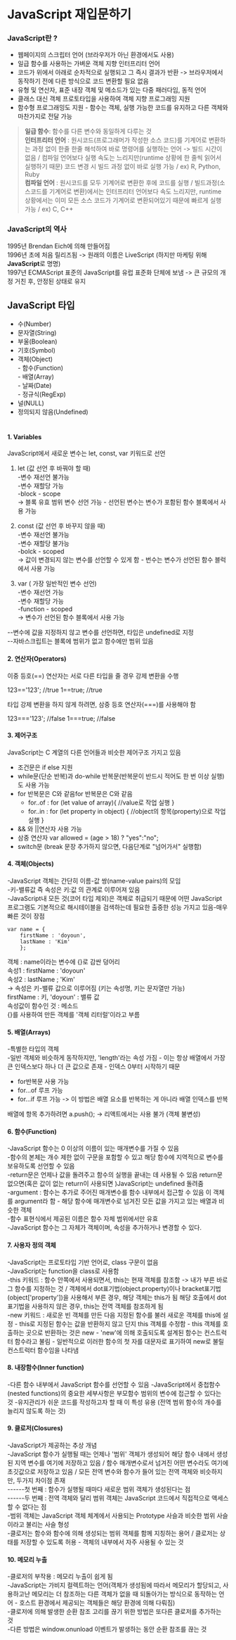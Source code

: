 # JavaScript 재입문하기

### JavaScript란 ?
 - 웹페이지의 스크립터 언어 (브라우저가 아닌 환경에서도 사용)
 - 일급 함수를 사용하는 가벼운 객체 지향 인터프리터 언어
 - 코드가 위에서 아래로 순차적으로 실행되고 그 즉시 결과가 반환 -> 브라우저에서 동작하기 전에 다른 방식으로 코드 변환할 필요 없음
 - 유형 및 연산자, 표준 내장 객체 및 메소드가 있는 다중 패러다임, 동적 언어
 - 클래스 대신 객체 프로토타입을 사용하여 객체 지향 프로그래밍 지원
 -  함수형 프로그래밍도 지원 - 함수는 객체, 실행 가능한 코드를 유지하고 다른 객체와 마찬가지로 전달 가능

>**일급 함수**: 함수를 다른 변수와 동일하게 다루는 것   
>**인터프리터 언어** : 원시코드(프로그래머가 작성한 소스 코드)를 기계어로 변환하는 과정 없이 한줄 한줄 해석하여 바로 명령어를 실행하는 언어 -> 빌드 시간이 없음 / 컴파일 언어보다 실행 속도는 느리지만(runtime 상황에 한 줄씩 읽어서 실행하기 때문) 코드 변경 시 빌드 과정 없이 바로 실행 가능 / ex) R, Python, Ruby  
>**컴파일 언어** : 원시코드를 모두 기계어로 변환한 후에 코드를 실행 / 빌드과정(소스코드를 기계어로 변환)에서는 인터프리터 언어보다 속도 느리지만, runtime 상황에서는 이미 모든 소스 코드가 기계어로 변환되어있기 때문에 빠르게 실행 가능 / ex) C, C++
 
### JavaScript의 역사
1995년 Brendan Eich에 의해 만들어짐  
1996년 초에 처음 릴리즈됨 -> 원래의 이름은 LiveScript (하지만 마케팅 위해 **JavaScript**로 명명)  
1997년 ECMAScript 표준의 JavaScript를 유럽 표준화 단체에 보냄 -> 큰 규모의 개정 거친 후, 안정된 상태로 유지  

## JavaScript 타입
 - 수(Number)
 - 문자열(String)
 - 부울(Boolean)
 - 기호(Symbol)
 - 객체(Object)  
		  - 함수(Function)  
		  - 배열(Array)  
		  - 날짜(Date)  
		  - 정규식(RegExp)  
 - 널(NULL)
 - 정의되지 않음(Undefined)

#
#### 1. Variables
JavaScript에서 새로운 변수는 let, const, var 키워드로 선언  
1. let (값 선언 후 바꿔야 할 때)  
-변수 재선언 불가능  
-변수 재할당 가능  
-block - scope   
-> 블록 유효 범위 변수 선언 가능 - 선언된  변수는 변수가 포함된 함수 블록에서 사용 가능  

2. const (값 선언 후 바꾸지 않을 때)  
-변수 재선언 불가능  
-변수 재할당 불가능  
-bolck - scoped  
-> 값이 변경되지 않는 변수를 선언할 수 있게 함 - 번수는 변수가 선언된 함수 블럭에서 사용 가능  

3. var ( 가장 일반적인 변수 선언)  
-변수 재선언 가능  
-변수 재할당 가능  
-function - scoped  
-> 변수가 선언된 함수 블록에서 사용 가능  

--변수에 값을 지정하지 않고 변수를 선언하면, 타입은 undefined로 지정  
--자바스크립트는 블록에 범위가 없고 함수에만 범위 있음

#### 2. 연산자(Operators)
이중 등호(==) 연산자는 서로 다른 타입을 줄 경우 강제 변환을 수행

123=='123';  //true
1==true;  //true

타입 강제 변환을 하지 않게 하려면, 삼중 등호 연산자(===)를 사용해야 함

123==='123';  //false
1===true;  //false

#### 3. 제어구조
JavaScript는 C 계열의 다른 언어들과 비슷한 제어구조 가지고 있음

 - 조건문은 if else 지원
 - while문(단순 반복)과 do-while 반복문(반복문이 반드시 적어도 한 번 이상 실행)도 사용 가능
 - for 반복문은 C와 같음for 반복문은 C와 같음
	- for..of :
for (let value of array){
//value로 작업 실행
}
	-	for..in :
for (let property in object) {
//object의 항목(property)으로 작업 실행
}
 - && 와 ||연산자 사용 가능
 - 삼중 연산자 var allowed = (age > 18) ? "yes":"no";
 - switch문 (break 문장 추가하지 않으면, 다음단계로 "넘어가서" 실행함)
 
#### 4. 객체(Objects)
-JavaScript 객체는 간단히 이름-값 쌍(name-value pairs)의 모임  
-키-밸류값 즉 속성은 키:값 의 관계로 이루어져 있음  
-JavaScript내 모든 것(코어 타입 제외)은 객체로 취급되기 때문에 어떤 JavaScript 프로그램도 기본적으로 해시테이블을 검색하는데 필요한 출중한 성능 가지고 있음-매우 빠른 것이 장점  

    var name = {
	    firstName : 'doyoun',
	    lastName : 'Kim'
	    };
	    
객체 : name이라는 변수에 {}로 감싼 덩어리  
속성1 : firstName : 'doyoun'  
속성2 : lastName ; 'Kim'  
-> 속성은 키-밸류 값으로 이루어짐 (키는 속성명, 키는 문자열만 가능)  
firstName : 키, 'doyoun' : 밸류 값  
속성값이 함수인 것 : 메소드  
{}를 사용하여 만든 객체를 '객체 리터럴'이라고 부름  

#### 5. 배열(Arrays)
-특별한 타입의 객체  
-일반 객체와 비슷하게 동작하지만, 'length'라는 속성 가짐 - 이는 항상 배열에서 가장 큰 인덱스보다 하나 더 큰 값으로 존재 - 인덱스 0부터 시작하기 때문  
-	for반복문 사용 가능  
- for...of 루프 가능  
- for...if 루프 가능 -> 이 방법은 배열 요소를 반복하는 게 아니라 배열 인덱스를 반복  

배열에 항목 추가하려면 a.push(); -> 리액트에서는 사용 불가 (객체 불변성)  

#### 6. 함수(Function)
-JavaScript 함수는 0 이상의 이름이 있는 매개변수를 가질 수 있음  
-함수의 본체는 개수 제한 없이 구문을 포함할 수 있고 해당 함수에 지역적으로 변수를 보유하도록 선언할 수 있음  
-return문은 언제나 값을 돌려주고 함수의 실행을 끝내는 데 사용될 수 있음 return문 없으면(혹은 값이 없는 return이 사용되면 )JavaScript는 undefined 돌려줌  
-argument : 함수는 추가로 주어진 매개변수를 함수 내부에서 접근할 수 있음 이 객체를 argument라 함 - 해당 함수에 매개변수로 넘겨진 모든 값을 가지고 있는 배열과 비슷한 객체  
-함수 표현식에서 제공된 이름은 함수 자체 범위에서만 유효  
-JavaScript 함수는 그 자체가 객체이며, 속성을 추가하거나 변경할 수 있다.  

#### 7. 사용자 정의 객체  
-JavaScript는 프로토타입 기반 언어로, class 구문이 없음  
-JavaScript는 function을 class로 사용함  
-this 키워드 : 함수 안쪽에서 사용되면서, this는 현재 객체를 참조함 -> 내가 부른 바로 그 함수를 지정하는 것 / 객체에서 dot표기법(object.property)이나 bracket표기법(object['property'])을 사용해서 부른 경우, 해당 객체는 this가 됨 해당 호출에서 dot 표기법을 사용하지 않은 경우, this는 전역 객체를 참조하게 됨    
-new 키워드 : 새로운 빈 객체를 만든 다음 지정된 함수를 불러 새로운 객체를 this에 설정 - this로 지정된 함수는 값을 반환하지 않고 단지 this 객체를 수정함 - this 객체를 호출하는 곳으로 반환하는 것은 new - 'new'에 의해 호출되도록 설계된 함수는 컨스트럭터 함수라고 불림 - 일반적으로 이러한 함수의 첫 자를 대문자로 표기하여 new로 불릴 컨스트럭터 함수임을 나타냄  

#### 8. 내장함수(Inner function)
-다른 함수 내부에서 JavaScript 함수를 선언할 수 있음
-JavaScript에서 중첩함수(nested functions)의 중요한 세부사항은 부모함수 범위의 변수에 접근할 수 있다는 것
-유지관리가 쉬운 코드를 작성하고자 할 때 이 특성 유용 (전역 범위 함수의 개수를 늘리지 않도록 하는 것)

#### 9. 클로저(Closures)
-JavaScript가 제공하는 추상 개념  
-JavaScript 함수가 실행될 때는 언제나 '범위' 객체가 생성되어 해당 함수 내에서 생성된 지역 변수를 여기에 저장하고 있음 / 함수 매개변수로서 넘겨진 어떤 변수라도 여기에 초깃값으로 저장하고 있음 / 모든 전역 변수와 함수가 들어 있는 전역 객체와 비슷하지만, 두가지 차이점 존재  
------첫 번째 : 함수가 실행될 때마다 새로운 범위 객체가 생성된다는 점  
------두 번째 : 전역 객체와 달리 범위 객체는 JavaScript 코드에서 직접적으로 액세스할 수 없다는 점  
-범위 객체는 JavaScript 객체 체계에서 사용되는 Prototype 사슬과 비슷한 범위 사슬이라고 불리는 사슬 형성  
-클로저는 함수와 함수에 의해 생성되는 범위 객체를 함께 지칭하는 용어 / 클로저는 상태를 저장할 수 있도록 허용 - 객체의 내부에서 자주 사용될 수 있는 것  

#### 10. 메모리 누출
-클로저의 부작용 : 메모리 누출이 쉽게 됨  
-JavaScript는 가비지 컬렉트하는 언어(객체가 생성됨에 따라서 메모리가 할당되고, 사용하고난 메모리는 더 참조하는 다른 객체가 없을 때 되돌아가는 방식으로 동작하는 언어 - 호스트 환경에서 제공되는 객체들은 해당 환경에 의해 다뤄짐)  
-클로저에 의해 발생한 순환 참조 고리를 끊기 위한 방법은 또다른 클로저를 추가하는 것  
-다른 방법은 window.onunload 이벤트가 발생하는 동안 순환 참조를 끊는 것  
